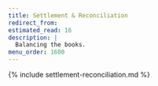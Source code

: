 ```yaml
---
title: Settlement & Reconciliation
redirect_from:
estimated_read: 16
description: |
  Balancing the books.
menu_order: 1600
---
```


{% include settlement-reconciliation.md %}